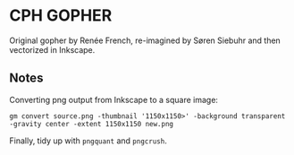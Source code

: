 CPH GOPHER
==========

Original gopher by Renée French, re-imagined by Søren Siebuhr and then
vectorized in Inkscape.

Notes
-----

Converting png output from Inkscape to a square image:

    gm convert source.png -thumbnail '1150x1150>' -background transparent -gravity center -extent 1150x1150 new.png

Finally, tidy up with `pngquant` and `pngcrush`.


